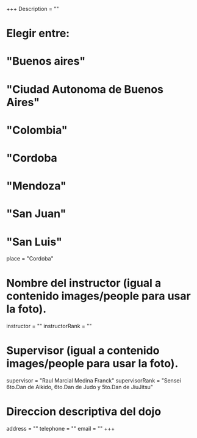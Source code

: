 +++
Description = ""
# Elegir entre: 
# "Buenos aires"
# "Ciudad Autonoma de Buenos Aires"
# "Colombia"
# "Cordoba
# "Mendoza"
# "San Juan"
# "San Luis"
place = "Cordoba"
# Nombre del instructor (igual a contenido images/people para usar la foto).
instructor = ""
instructorRank = ""
# Supervisor (igual a contenido images/people para usar la foto).
supervisor = "Raul Marcial Medina Franck"
supervisorRank = "Sensei 6to.Dan de Aikido, 6to.Dan de Judo y 5to.Dan de JiuJitsu"
# Direccion descriptiva del dojo
address = ""
telephone = ""
email = ""
+++
